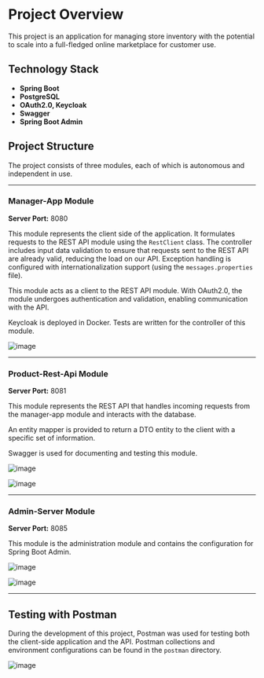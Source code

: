# Project Overview

This project is an application for managing store inventory with the potential to scale into a full-fledged online marketplace for customer use.

## Technology Stack

- **Spring Boot**
- **PostgreSQL**
- **OAuth2.0, Keycloak**
- **Swagger**
- **Spring Boot Admin**

## Project Structure

The project consists of three modules, each of which is autonomous and independent in use.

---

### Manager-App Module

**Server Port:** 8080

This module represents the client side of the application. It formulates requests to the REST API module using the `RestClient` class. The controller includes input data validation to ensure that requests sent to the REST API are already valid, reducing the load on our API. Exception handling is configured with internationalization support (using the `messages.properties` file).

This module acts as a client to the REST API module. With OAuth2.0, the module undergoes authentication and validation, enabling communication with the API.

Keycloak is deployed in Docker. Tests are written for the controller of this module.

![image](https://github.com/AndreyLuckyCode/mini-market/assets/132314710/0241ce6c-1c51-4177-8d39-973c15889707)

---

### Product-Rest-Api Module

**Server Port:** 8081

This module represents the REST API that handles incoming requests from the manager-app module and interacts with the database.

An entity mapper is provided to return a DTO entity to the client with a specific set of information.

Swagger is used for documenting and testing this module.

![image](https://github.com/AndreyLuckyCode/mini-market/assets/132314710/493ffe8d-7094-426d-9b79-04983de16a3e)

![image](https://github.com/AndreyLuckyCode/mini-market/assets/132314710/213340e8-c424-4735-8622-466765c8c5ad)

---

### Admin-Server Module

**Server Port:** 8085

This module is the administration module and contains the configuration for Spring Boot Admin.

![image](https://github.com/AndreyLuckyCode/mini-market/assets/132314710/ea206d59-e5ea-413d-a052-57b6cf5b133c)

![image](https://github.com/AndreyLuckyCode/mini-market/assets/132314710/6262f5ef-f378-42f6-8663-fed030c7f341)

---

## Testing with Postman

During the development of this project, Postman was used for testing both the client-side application and the API. Postman collections and environment configurations can be found in the `postman` directory.

![image](https://github.com/AndreyLuckyCode/mini-market/assets/132314710/9fc9c55f-9395-4f80-b847-93ae87fadbf8)




